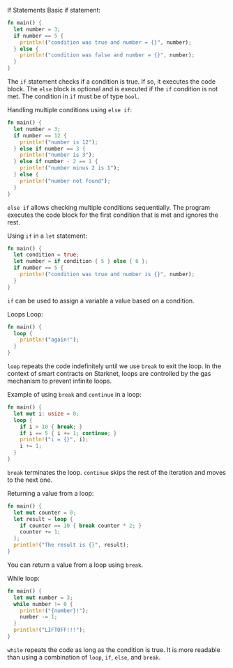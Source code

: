 If Statements
Basic if statement:

```rust
fn main() {
  let number = 3;
  if number == 5 {
    println!("condition was true and number = {}", number);
  } else {
    println!("condition was false and number = {}", number);
  }
}
```

The `if` statement checks if a condition is true. If so, it executes the code block. The `else` block is optional and is executed if the `if` condition is not met. The condition in `if` must be of type `bool`.

Handling multiple conditions using `else if`:

```rust
fn main() {
  let number = 3;
  if number == 12 {
    println!("number is 12");
  } else if number == 3 {
    println!("number is 3");
  } else if number - 2 == 1 {
    println!("number minus 2 is 1");
  } else {
    println!("number not found");
  }
}
```

`else if` allows checking multiple conditions sequentially. The program executes the code block for the first condition that is met and ignores the rest.

Using `if` in a `let` statement:

```rust
fn main() {
  let condition = true;
  let number = if condition { 5 } else { 6 };
  if number == 5 {
    println!("condition was true and number is {}", number);
  }
}
```

`if` can be used to assign a variable a value based on a condition.

Loops
Loop:

```rust
fn main() {
  loop {
    println!("again!");
  }
}
```

`loop` repeats the code indefinitely until we use `break` to exit the loop. In the context of smart contracts on Starknet, loops are controlled by the gas mechanism to prevent infinite loops.

Example of using `break` and `continue` in a loop:

```rust
fn main() {
  let mut i: usize = 0;
  loop {
    if i > 10 { break; }
    if i == 5 { i += 1; continue; }
    println!("i = {}", i);
    i += 1;
  }
}
```

`break` terminates the loop. `continue` skips the rest of the iteration and moves to the next one.

Returning a value from a loop:

```rust
fn main() {
  let mut counter = 0;
  let result = loop {
    if counter == 10 { break counter * 2; }
    counter += 1;
  };
  println!("The result is {}", result);
}
```

You can return a value from a loop using `break`.

While loop:

```rust
fn main() {
  let mut number = 3;
  while number != 0 {
    println!("{number}!");
    number -= 1;
  }
  println!("LIFTOFF!!!");
}
```

`while` repeats the code as long as the condition is true. It is more readable than using a combination of `loop`, `if`, `else`, and `break`.
